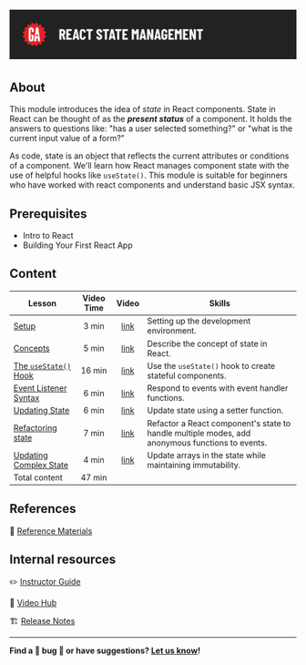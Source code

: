 # ![React State Management](./assets/hero.png)

## About

This module introduces the idea of *state* in React components. State in React can be thought of as the ***present status*** of a component. It holds the answers to questions like: "has a user selected something?" or "what is the current input value of a form?"

As code, state is an object that reflects the current attributes or conditions of a component. We'll learn how React manages component state with the use of helpful hooks like `useState()`. This module is suitable for beginners who have worked with react components and understand basic JSX syntax.

## Prerequisites

- Intro to React
- Building Your First React App

## Content

| Lesson | Video Time | Video | Skills |
| ------ | :--------: | :---: | ------ |
| [Setup](./setup/README.md)                                   |  3 min | [link](https://generalassembly.wistia.com/medias/97o6fopyj9) | Setting up the development environment.                                                         |
| [Concepts](./concepts/README.md)                             |  5 min | [link](https://generalassembly.wistia.com/medias/5hjwua9qod) | Describe the concept of state in React.                                                         |
| [The `useState()` Hook](./the-use-state-hook/README.md)      | 16 min | [link](https://generalassembly.wistia.com/medias/k6vcan19cw) | Use the `useState()` hook to create stateful components.                                        |
| [Event Listener Syntax](./event-listener-syntax/README.md)   |  6 min | [link](https://generalassembly.wistia.com/medias/5kfplxjj84) | Respond to events with event handler functions.                                                 |
| [Updating State](./updating-state/README.md)                 |  6 min | [link](https://generalassembly.wistia.com/medias/wy5pgd3q3u) | Update state using a setter function.                                                           |
| [Refactoring state](./refactoring-state/README.md)           |  7 min | [link](https://generalassembly.wistia.com/medias/sbscduh4hb) | Refactor a React component's state to handle multiple modes, add anonymous functions to events. |
| [Updating Complex State](./updating-complex-state/README.md) |  4 min | [link](https://generalassembly.wistia.com/medias/5xl0etqxf4) | Update arrays in the state while maintaining immutability.                                      |
| Total content                                                | 47 min |                                                              |                                                                                                 |

## References

📖 [Reference Materials](./references/README.md)

## Internal resources

✏️ [Instructor Guide](./internal-resources/instructor-guide.md)

🎥 [Video Hub](./internal-resources/video-hub.md)

🏗️ [Release Notes](./internal-resources/release-notes.md)

---

**Find a 👾 bug 👾 or have suggestions? [Let us know](https://git.generalassemb.ly/modular-curriculum-all-courses/universal-resources-internal/blob/main/module-feedback.md)!**
